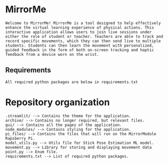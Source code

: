 # MirrorMe
    Welcome to MirrorMe! MirrorMe is a tool designed to help effectively enhance the virtual learning experience of physical actions. This interactive application allows users to join live sessions under either the role of student or teacher. Teachers are able to track and record specific movements, which they can then send live to multiple students. Students can then learn the movement with personalized, guided feedback in the form of both on-screen tracking and haptic feedback from a device worn on the wrist.    
## Requirements
    All required python packages are below in requirements.txt
# Repository organization
    .streamlit/ --> Contains the theme for the application.
    archive/ --> Contains no longer required, but relevant files.
    gui/ --> Contains all the pages of the application.
    node_modules/ --> Contains styling for the application.
    pi_files/ --> Contains the files that will run on the MirrorModule Rapsberry Pi.
    model_utils.py --> Utils file for Stick Pose Estimation ML model.
    movement.py --> Library for storing and displaying movement data
    point.py --> Enum file.
    requirements.txt --> List of required python packages.
